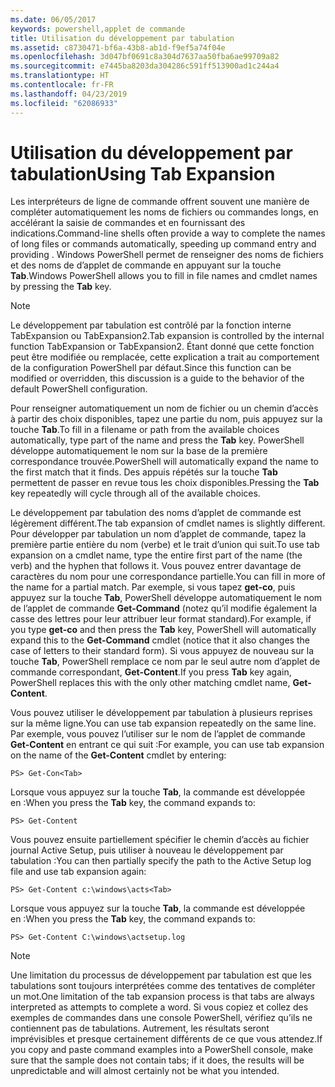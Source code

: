 ```yaml
---
ms.date: 06/05/2017
keywords: powershell,applet de commande
title: Utilisation du développement par tabulation
ms.assetid: c8730471-bf6a-43b8-ab1d-f9ef5a74f04e
ms.openlocfilehash: 3d047bf0691c8a304d7637aa50fba6ae99709a82
ms.sourcegitcommit: e7445ba8203da304286c591ff513900ad1c244a4
ms.translationtype: HT
ms.contentlocale: fr-FR
ms.lasthandoff: 04/23/2019
ms.locfileid: "62086933"
---
```

# <a name="using-tab-expansion"></a><span data-ttu-id="4ea1c-103">Utilisation du développement par tabulation</span><span class="sxs-lookup"><span data-stu-id="4ea1c-103">Using Tab Expansion</span></span>

<span data-ttu-id="4ea1c-104">Les interpréteurs de ligne de commande offrent souvent une manière de compléter automatiquement les noms de fichiers ou commandes longs, en accélérant la saisie de commandes et en fournissant des indications.</span><span class="sxs-lookup"><span data-stu-id="4ea1c-104">Command-line shells often provide a way to complete the names of long files or commands automatically, speeding up command entry and providing .</span></span> <span data-ttu-id="4ea1c-105">Windows PowerShell permet de renseigner des noms de fichiers et des noms de d’applet de commande en appuyant sur la touche **Tab**.</span><span class="sxs-lookup"><span data-stu-id="4ea1c-105">Windows PowerShell allows you to fill in file names and cmdlet names by pressing the **Tab** key.</span></span>

> [!NOTE]
> <span data-ttu-id="4ea1c-106">Le développement par tabulation est contrôlé par la fonction interne TabExpansion ou TabExpansion2.</span><span class="sxs-lookup"><span data-stu-id="4ea1c-106">Tab expansion is controlled by the internal function TabExpansion or TabExpansion2.</span></span> <span data-ttu-id="4ea1c-107">Étant donné que cette fonction peut être modifiée ou remplacée, cette explication a trait au comportement de la configuration PowerShell par défaut.</span><span class="sxs-lookup"><span data-stu-id="4ea1c-107">Since this function can be modified or overridden, this discussion is a guide to the behavior of the default PowerShell configuration.</span></span>

<span data-ttu-id="4ea1c-108">Pour renseigner automatiquement un nom de fichier ou un chemin d’accès à partir des choix disponibles, tapez une partie du nom, puis appuyez sur la touche **Tab**.</span><span class="sxs-lookup"><span data-stu-id="4ea1c-108">To fill in a filename or path from the available choices automatically, type part of the name and press the **Tab** key.</span></span> <span data-ttu-id="4ea1c-109">PowerShell développe automatiquement le nom sur la base de la première correspondance trouvée.</span><span class="sxs-lookup"><span data-stu-id="4ea1c-109">PowerShell will automatically expand the name to the first match that it finds.</span></span> <span data-ttu-id="4ea1c-110">Des appuis répétés sur la touche **Tab** permettent de passer en revue tous les choix disponibles.</span><span class="sxs-lookup"><span data-stu-id="4ea1c-110">Pressing the **Tab** key repeatedly will cycle through all of the available choices.</span></span>

<span data-ttu-id="4ea1c-111">Le développement par tabulation des noms d’applet de commande est légèrement différent.</span><span class="sxs-lookup"><span data-stu-id="4ea1c-111">The tab expansion of cmdlet names is slightly different.</span></span> <span data-ttu-id="4ea1c-112">Pour développer par tabulation un nom d’applet de commande, tapez la première partie entière du nom (verbe) et le trait d’union qui suit.</span><span class="sxs-lookup"><span data-stu-id="4ea1c-112">To use tab expansion on a cmdlet name, type the entire first part of the name (the verb) and the hyphen that follows it.</span></span> <span data-ttu-id="4ea1c-113">Vous pouvez entrer davantage de caractères du nom pour une correspondance partielle.</span><span class="sxs-lookup"><span data-stu-id="4ea1c-113">You can fill in more of the name for a partial match.</span></span> <span data-ttu-id="4ea1c-114">Par exemple, si vous tapez **get-co**, puis appuyez sur la touche **Tab**, PowerShell développe automatiquement le nom de l’applet de commande **Get-Command** (notez qu’il modifie également la casse des lettres pour leur attribuer leur format standard).</span><span class="sxs-lookup"><span data-stu-id="4ea1c-114">For example, if you type **get-co** and then press the **Tab** key, PowerShell will automatically expand this to the **Get-Command** cmdlet (notice that it also changes the case of letters to their standard form).</span></span> <span data-ttu-id="4ea1c-115">Si vous appuyez de nouveau sur la touche **Tab**, PowerShell remplace ce nom par le seul autre nom d’applet de commande correspondant, **Get-Content**.</span><span class="sxs-lookup"><span data-stu-id="4ea1c-115">If you press **Tab** key again, PowerShell replaces this with the only other matching cmdlet name, **Get-Content**.</span></span>

<span data-ttu-id="4ea1c-116">Vous pouvez utiliser le développement par tabulation à plusieurs reprises sur la même ligne.</span><span class="sxs-lookup"><span data-stu-id="4ea1c-116">You can use tab expansion repeatedly on the same line.</span></span> <span data-ttu-id="4ea1c-117">Par exemple, vous pouvez l’utiliser sur le nom de l’applet de commande **Get-Content** en entrant ce qui suit :</span><span class="sxs-lookup"><span data-stu-id="4ea1c-117">For example, you can use tab expansion on the name of the **Get-Content** cmdlet by entering:</span></span>

```
PS> Get-Con<Tab>
```

<span data-ttu-id="4ea1c-118">Lorsque vous appuyez sur la touche **Tab**, la commande est développée en :</span><span class="sxs-lookup"><span data-stu-id="4ea1c-118">When you press the **Tab** key, the command expands to:</span></span>

```
PS> Get-Content
```

<span data-ttu-id="4ea1c-119">Vous pouvez ensuite partiellement spécifier le chemin d’accès au fichier journal Active Setup, puis utiliser à nouveau le développement par tabulation :</span><span class="sxs-lookup"><span data-stu-id="4ea1c-119">You can then partially specify the path to the Active Setup log file and use tab expansion again:</span></span>

```
PS> Get-Content c:\windows\acts<Tab>
```

<span data-ttu-id="4ea1c-120">Lorsque vous appuyez sur la touche **Tab**, la commande est développée en :</span><span class="sxs-lookup"><span data-stu-id="4ea1c-120">When you press the **Tab** key, the command expands to:</span></span>

```
PS> Get-Content C:\windows\actsetup.log
```

> [!NOTE]
> <span data-ttu-id="4ea1c-121">Une limitation du processus de développement par tabulation est que les tabulations sont toujours interprétées comme des tentatives de compléter un mot.</span><span class="sxs-lookup"><span data-stu-id="4ea1c-121">One limitation of the tab expansion process is that tabs are always interpreted as attempts to complete a word.</span></span> <span data-ttu-id="4ea1c-122">Si vous copiez et collez des exemples de commandes dans une console PowerShell, vérifiez qu’ils ne contiennent pas de tabulations. Autrement, les résultats seront imprévisibles et presque certainement différents de ce que vous attendez.</span><span class="sxs-lookup"><span data-stu-id="4ea1c-122">If you copy and paste command examples into a PowerShell console, make sure that the sample does not contain tabs; if it does, the results will be unpredictable and will almost certainly not be what you intended.</span></span>
